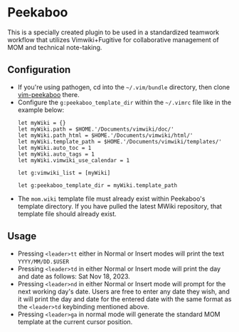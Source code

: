 Peekaboo
========

This is a specially created plugin to be used in a standardized teamwork
workflow that utilizes Vimwiki+Fugitive for collaborative management of MOM and
technical note-taking.

Configuration
-------------
* If you're using pathogen, cd into the `~/.vim/bundle` directory, then clone
  [vim-peekaboo](http://munchkin.apikkoho.com:3000/Eddy_n00319/vim-peekaboo.git) there.
* Configure the `g:peekaboo_template_dir` within the `~/.vimrc` file like in the
  example below:
    ```
    let myWiki = {}
    let myWiki.path = $HOME.'/Documents/vimwiki/doc/'
    let myWiki.path_html = $HOME.'/Documents/vimwiki/html/'
    let myWiki.template_path = $HOME.'/Documents/vimwiki/templates/'
    let myWiki.auto_toc = 1
    let myWiki.auto_tags = 1
    let myWiki.vimwiki_use_calendar = 1

    let g:vimwiki_list = [myWiki]

    let g:peekaboo_template_dir = myWiki.template_path
    ```
* The `mom.wiki` template file must already exist within Peekaboo's template
  directory. If you have pulled the latest MWiki repository, that template file
  should already exist.

Usage
-----
* Pressing `<leader>tt` either in Normal or Insert modes will print the text
  `YYYY/MM/DD.$USER`
* Pressing `<leader>td` in either Normal or Insert mode will print the day and
  date as follows: Sat Nov 18, 2023.
* Pressing `<leader>nd` in either Normal or Insert mode will prompt for the next
  working day's date. Users are free to enter any date they wish, and it will
  print the day and date for the entered date with the same format as the
  `<leader>td` keybinding mentioned above.
* Pressing `<leader>ga` in normal mode will generate the standard MOM template
  at the current cursor position.
